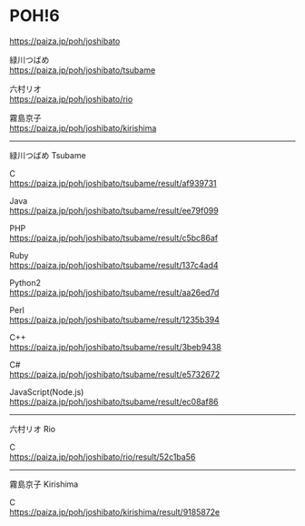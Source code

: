 POH!6
=================

https://paiza.jp/poh/joshibato
  
緑川つばめ  
https://paiza.jp/poh/joshibato/tsubame  
  
六村リオ  
https://paiza.jp/poh/joshibato/rio  
  
霧島京子  
https://paiza.jp/poh/joshibato/kirishima  
  
----------
緑川つばめ Tsubame  

C  
https://paiza.jp/poh/joshibato/tsubame/result/af939731  
  
Java  
https://paiza.jp/poh/joshibato/tsubame/result/ee79f099  
  
PHP  
https://paiza.jp/poh/joshibato/tsubame/result/c5bc86af  
  
Ruby  
https://paiza.jp/poh/joshibato/tsubame/result/137c4ad4  
  
Python2  
https://paiza.jp/poh/joshibato/tsubame/result/aa26ed7d  
  
Perl  
https://paiza.jp/poh/joshibato/tsubame/result/1235b394  
  
C++  
https://paiza.jp/poh/joshibato/tsubame/result/3beb9438  
  
C#  
https://paiza.jp/poh/joshibato/tsubame/result/e5732672  
  
JavaScript(Node.js)  
https://paiza.jp/poh/joshibato/tsubame/result/ec08af86  
  
----------
六村リオ Rio 

C  
https://paiza.jp/poh/joshibato/rio/result/52c1ba56  
  
  
----------
霧島京子 Kirishima  
  
C  
https://paiza.jp/poh/joshibato/kirishima/result/9185872e  
  
  
  
  
